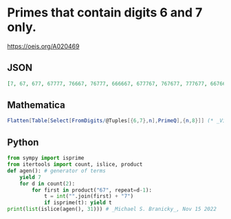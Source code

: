 # Primes that contain digits 6 and 7 only\.
https://oeis.org/A020469
## JSON
```JSON
[7, 67, 677, 67777, 76667, 76777, 666667, 677767, 767677, 777677, 6676667, 6676777, 6677677, 6677767, 6677777, 6766667, 6766777, 6776677, 7666667, 7667677, 7667767, 7766767, 7766777, 7777667, 66666667, 66677777, 66776777, 67667777, 67766767, 67776677, 67776767]
```
## Mathematica
```Mathematica
Flatten[Table[Select[FromDigits/@Tuples[{6,7},n],PrimeQ],{n,8}]] (* _Vincenzo Librandi_, Jul 27 2012 *)
```
## Python
```Python
from sympy import isprime
from itertools import count, islice, product
def agen(): # generator of terms
    yield 7
    for d in count(2):
        for first in product("67", repeat=d-1):
            t = int("".join(first) + "7")
            if isprime(t): yield t
print(list(islice(agen(), 31))) # _Michael S. Branicky_, Nov 15 2022
```
